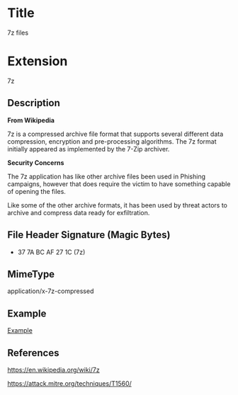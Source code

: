 # Title

7z files

# Extension

7z

## Description

**From Wikipedia**

7z is a compressed archive file format that supports several different data compression, encryption and pre-processing algorithms. The 7z format initially appeared as implemented by the 7-Zip archiver. 

**Security Concerns**

The 7z application has like other archive files been used in Phishing campaigns, however that does require the victim to have something capable of opening the files.

Like some of the other archive formats, it has been used by threat actors to archive and compress data ready for exfiltration.

## File Header Signature (Magic Bytes)

- 37 7A BC AF 27 1C	 (7z)
 

## MimeType

application/x-7z-compressed

## Example

[Example](/ExampleFiles/example.7z)

## References

https://en.wikipedia.org/wiki/7z

https://attack.mitre.org/techniques/T1560/

